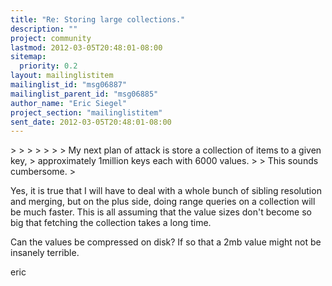 ```yaml
---
title: "Re: Storing large collections."
description: ""
project: community
lastmod: 2012-03-05T20:48:01-08:00
sitemap:
  priority: 0.2
layout: mailinglistitem
mailinglist_id: "msg06887"
mailinglist_parent_id: "msg06885"
author_name: "Eric Siegel"
project_section: "mailinglistitem"
sent_date: 2012-03-05T20:48:01-08:00
---
```



&gt;
&gt;
&gt;
&gt; &gt;
&gt; &gt; My next plan of attack is store a collection of items to a given key,
&gt; approximately 1million keys each with 6000 values.
&gt;
&gt; This sounds cumbersome.
&gt;

Yes, it is true that I will have to deal with a whole bunch of sibling
resolution and merging, but on the plus side, doing
range queries on a collection will be much faster. This is all assuming
that the value sizes don't become so big that
fetching the collection takes a long time.

Can the values be compressed on disk? If so that a 2mb value might not be
insanely terrible.

eric
